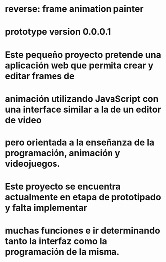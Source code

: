 # reverse: frame animation painter
# prototype version 0.0.0.1
# 
# Este pequeño proyecto pretende una aplicación web que permita crear y editar frames de
# animación utilizando JavaScript con una interface similar a la de un editor de video
# pero orientada a la enseñanza de la programación, animación y videojuegos.
# 
# Este proyecto se encuentra actualmente en etapa de prototipado y falta implementar
# muchas funciones e ir determinando tanto la interfaz como la programación de la misma.
